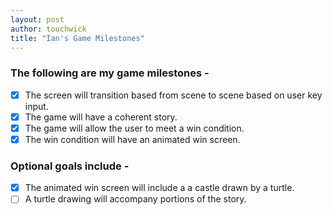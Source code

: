 ```yaml
---
layout: post
author: touchwick
title: "Ian's Game Milestones"
---
```

### The following are my game milestones - 
- [x] The screen will transition based from scene to scene based on user key input.
- [x] The game will have a coherent story.
- [x] The game will allow the user to meet a win condition.
- [x] The win condition will have an animated win screen.

### Optional goals include -
- [x] The animated win screen will include a a castle drawn by a turtle.
- [ ] A turtle drawing will accompany portions of the story. 
